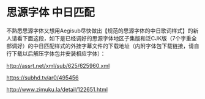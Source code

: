 # 思源字体 中日匹配
不熟悉思源字体又想用Aegisub尽快做出【规范的思源字体的中日歌词样式】的新人请看下面这段，如下是已经调好的思源字体地区子集版和泛CJK版（7个字重全部调好）的中日匹配样式的外挂字幕文件的下载地址（内附字体包下载链接，请自行下载以后解压字体包并安装相应字体）：

http://assrt.net/xml/sub/625/625960.xml

https://subhd.tv/ar0/495456

http://www.zimuku.la/detail/122651.html
